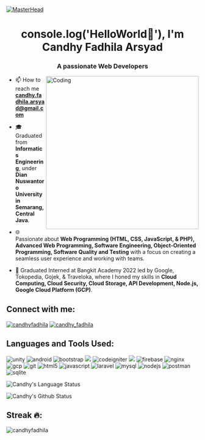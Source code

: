 [![MasterHead](https://www.pramukhdigital.com/wp-content/uploads/2018/07/New-PNC-Animated-Banners.gif)](https://rishavchanda.io)

<h1 align="center">console.log('HelloWorld👋'), I'm Candhy Fadhila Arsyad</h1>
<h3 align="center">A passionate Web Developers</h3>

<img align="right" alt="Coding" width="400" src="https://www.rtspvtltd.com/images/work/SD.gif">

-   📫 How to reach me **candhy.fadhila.arsyad@gmail.com**

-   🎓 Graduated from **Informatics Engineering**, under **Dian Nuswantoro University in Semarang, Central Java**.

-   🌐 Passionate about **Web Programming (HTML, CSS, JavaScript, & PHP), Advanced Web Programming, Software Engineering, Object-Oriented Programming,  Software Quality and Testing** with a focus on creating a seamless user experience and working with teams.

-   💼 Graduated Interned at Bangkit Academy 2022 led by Google, Tokopedia, Gojek, & Traveloka, where I honed my skills in **Cloud Computing, Cloud Security, Cloud Storage, API Development, Node.js, Google Cloud Platform (GCP)**.



## Connect with me:
<p align="left">
<a href="https://linkedin.com/in/candhyfadhila" target="blank"><img align="center" src="https://img.shields.io/badge/candhyfadhila-%230A66C2?style=for-the-badge&logo=linkedin&logoColor=black" alt="candhyfadhila" /></a>
<a href="https://instagram.com/candhy_fadhila" target="blank"><img align="center" src="https://img.shields.io/badge/candhy__fadhila-%23E4405F?style=for-the-badge&logo=instagram&logoColor=black" alt="candhy_fadhila" /></a>
</p>

## Languages and Tools Used:
<p align="left"> 
<img src="https://img.shields.io/badge/unity-%23000000?style=for-the-badge&logo=unity&logoColor=white" alt="unity" />
<img src="https://img.shields.io/badge/Android-3DDC84?style=for-the-badge&logo=android&logoColor=white" alt="android"/>
<img src="https://img.shields.io/badge/Bootstrap-7952B3?style=for-the-badge&logo=bootstrap&logoColor=white" alt="bootstrap"/>
<img src="https://img.shields.io/badge/PHP-777BB4?style=for-the-badge&logo=php&logoColor=white"/>
<img src="https://img.shields.io/badge/codeigniter-%23EF4223?style=for-the-badge&logo=codeigniter&logoColor=white" alt="codeigniter" />
<img src="https://img.shields.io/badge/css3-%231572B6?style=for-the-badge&logo=css3&logoColor=white"/>
<img src="https://img.shields.io/badge/firebase-%23FFCA28?style=for-the-badge&logo=firebase&logoColor=black" alt="firebase"/>
<img src="https://img.shields.io/badge/nginx-%23009639?style=for-the-badge&logo=nginx&logoColor=white" alt="nginx"/>
<img src="https://img.shields.io/badge/google%20cloud-%234285F4?style=for-the-badge&logo=googlecloud&logoColor=white" alt="gcp" /> 
<img src="https://img.shields.io/badge/git-%23F05032?style=for-the-badge&logo=git&logoColor=white" alt="git"/> 
<img src="https://img.shields.io/badge/HTML5-E34F26?style=for-the-badge&logo=html5&logoColor=white" alt="html5" /> 
<img src="https://img.shields.io/badge/JavaScript-F7DF1E?style=for-the-badge&logo=javascript&logoColor=black" alt="javascript" /> 
<img src="https://img.shields.io/badge/laravel-FF2D20?style=for-the-badge&logo=laravel&logoColor=white" alt="laravel"/> 
<img src="https://img.shields.io/badge/mysql-%234479A1?style=for-the-badge&logo=mysql&logoColor=white" alt="mysql"/>  
<img src="https://img.shields.io/badge/node.js-%23339933?style=for-the-badge&logo=nodedotjs&logoColor=white" alt="nodejs" /> 
<img src="https://img.shields.io/badge/postman-%23FF6C37?style=for-the-badge&logo=postman&logoColor=white" alt="postman" /> 
<img src="https://img.shields.io/badge/sqlite-%23003B57?style=for-the-badge&logo=sqlite&logoColor=white" alt="sqlite" /> </p>

![Candhy's Language Status](https://github-readme-stats.vercel.app/api/top-langs?username=candhyfadhila&show_icons=true&locale=en&layout=compact&theme=gruvbox)

![Candhy's Github Status](https://github-readme-stats.vercel.app/api?username=candhyfadhila&show_icons=true&locale=en&theme=gruvbox)


## Streak ️‍🔥:

<p><img align="center" src="https://github-readme-streak-stats.herokuapp.com/?user=candhyfadhila&theme=monokai" alt="candhyfadhila" /></p>
